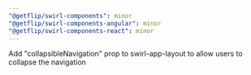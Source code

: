 ```yaml
---
"@getflip/swirl-components": minor
"@getflip/swirl-components-angular": minor
"@getflip/swirl-components-react": minor
---
```


Add "collapsibleNavigation" prop to swirl-app-layout to allow users to collapse
the navigation
